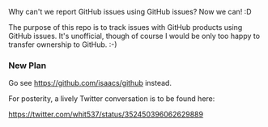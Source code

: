 Why can't we report GitHub issues using GitHub issues? Now we can! :D

The purpose of this repo is to track issues with GitHub products using GitHub issues. It's 
unofficial, though of course I would be only too happy to transfer ownership to GitHub. :-)

### New Plan

Go see https://github.com/isaacs/github instead.

For posterity, a lively Twitter conversation is to be found here:

https://twitter.com/whit537/status/352450396062629889
